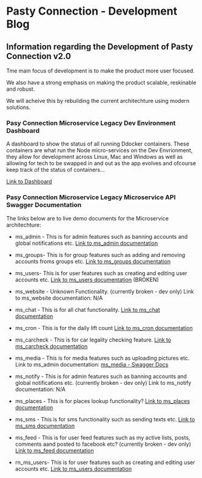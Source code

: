 # Pasty Connection - Development Blog

## Information regarding the Development of Pasty Connection v2.0

Tme main focus of development is to make the product more user focused.

We also have a strong emphasis on making the product scalable, reskinable and robust.

We will acheive this by rebuilding the current architechture using modern solutions.

### Pasy Connection Microservice Legacy Dev Environment Dashboard

A dashboard to show the status of all running Ddocker containers. These containers are what run the Node micro-services on the Dev Envrionment, they allow for development across Linux, Mac and Windows as well as allowing for tech to be swapped in and out as the app evolves and ofcourse keep track of the status of containers...

[Link to Dashboard](http://159.65.27.95:5050)

### Pasy Connection Microservice Legacy Microservice API Swagger Documentation

The links below are to live demo documents for the Microservice architechture:

- ms_admin - This is for admin features such as banning accounts and global notifications etc.
    [Link to ms_admin documentation](http://159.65.27.95/ms_admin/api-docs/)

- ms_groups- This is for group features such as adding and removing accounts froms groups etc.
    [Link to ms_groups documentation](http://159.65.27.95/ms_groups/api-docs/)

- ms_users- This is for user features such as creating and editing user accounts etc.
    [Link to ms_users documentation](http://159.65.27.95/ms_users/api-docs/) (BROKEN)

- ms_website - Unknown Functionality. (currently broken - dev only)
    Link to ms_website documentation: N/A

- ms_chat - This is for all chat functionality. 
    [Link to ms_chat documentation](http://159.65.27.95/ms_chat/api-docs/)

- ms_cron - This is for the daily lift count
    [Link to ms_cron documentation](http://159.65.27.95/ms_cron/api-docs/)

- ms_carcheck - This is for car legality checking feature.
    [Link to ms_carcheck documentation](http://159.65.27.95/ms_carcheck/api-docs/)

- ms_media - This is for media features such as uploading pictures etc.
    Link to ms_admin documentation:  [ms_media - Swagger Docs](http://159.65.27.95/ms_media/api-docs/)

- ms_notify - This is for admin features such as banning accounts and global notifications etc. (currently broken - dev only)
    Link to ms_notify documentation: N/A

- ms_places - This is for places lookup functionality? 
    [Link to ms_places documentation](http://159.65.27.95/ms_places/api-docs/)

- ms_sms - This is for sms functionality such as sending texts etc.
    [Link to ms_sms documentation](http://159.65.27.95/ms_sms/api-docs/)

- ms_feed - This is for user feed features such as my active lists, posts, comments aand posted to facebook etc? (currently broken - dev only)
    [Link to ms_feed documentation](http://159.65.27.95/ms_feed/api-docs/)

- rn_ms_users- This is for user features such as creating and editing user accounts etc.
    [Link to ms_users documentation](http://159.65.27.95/rn_ms_users/api-docs/)